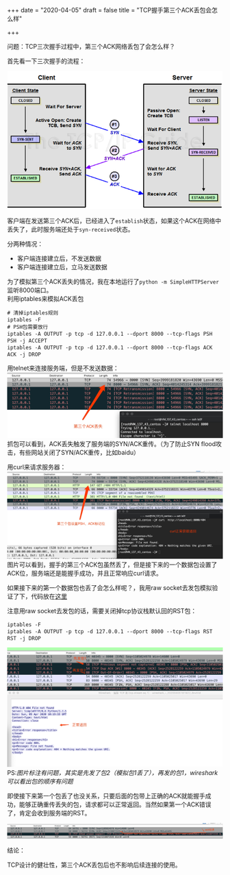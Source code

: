 +++
date = "2020-04-05"
draft = false
title = "TCP握手第三个ACK丢包会怎么样"

+++

问题：TCP三次握手过程中，第三个ACK网络丢包了会怎么样？

首先看一下三次握手的流程：

![img](/images/tcpopen3way.png)

客户端在发送第三个ACK后，已经进入了`establish`状态，如果这个ACK在网络中丢失了，此时服务端还处于`syn-received`状态。

分两种情况：
* 客户端连接建立后，不发送数据
* 客户端连接建立后，立马发送数据

为了模拟第三个ACK丢失的情况，我在本地运行了`python -m SimpleHTTPServer`监听8000端口。  
利用iptables来模拟ACK丢包
```
# 清掉iptables规则
iptables -F
# PSH包需要放行
iptables -A OUTPUT -p tcp -d 127.0.0.1 --dport 8000 --tcp-flags PSH PSH -j ACCEPT
iptables -A OUTPUT -p tcp -d 127.0.0.1 --dport 8000 --tcp-flags ACK ACK -j DROP
```

用telnet来连接服务端，但是不发送数据：
![img](/images/ack_lost.jpeg)
抓包可以看到，ACK丢失触发了服务端的SYN/ACK重传。（为了防止SYN flood攻击，有些网站关闭了SYN/ACK重传，比如baidu）

用curl来请求服务器：
![img](/images/ack_lost_with_curl.jpeg)
图片可以看到，握手的第三个ACK包虽然丢了，但是接下来的一个数据包设置了ACK位，服务端还是能握手成功，并且正常响应curl请求。

如果接下来的第一个数据包也丢了会怎么样呢？，我用raw socket去发包模拟验证了下，代码放在[这里](https://gist.github.com/ls0f/941912ca0cf6e756eeb4524e497a7095)

注意用raw socket去发包的话，需要关闭掉tcp协议栈默认回的RST包：
```
iptables -F
iptables -A OUTPUT -p tcp -d 127.0.0.1 --dport 8000 --tcp-flags RST RST -j DROP
```

![img](/images/out_of_order.jpeg)
PS:*图片标注有问题，其实是先发了包2（模拟包1丢了），再发的包1，wireshark可以看出包的顺序有问题*

即使接下来第一个包丢了也没关系，只要后面的包带上正确的ACK就能握手成功，能够正确重传丢失的包，请求都可以正常返回。当然如果第一个ACK错误了，肯定会收到服务端的RST。

![img](/images/wrong_ack.jpeg)

结论：

TCP设计的健壮性，第三个ACK丢包后也不影响后续连接的使用。


